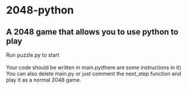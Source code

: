 # 2048-python
## A 2048 game that allows you to use python to play
Run puzzle.py to start<br>
<br>
Your code should be written in main.py(there are some instructions in it) <br>
You can also delete main.py or just comment the next_step function and play it as a normal 2048 game.<br>
